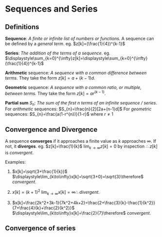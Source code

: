 # Sequences and Series
## Definitions
**Sequence**: *A finite or infinite list of numbers or functions.*
A sequence can be defined by a *general term*.
eg. $z[k]=(\frac{1}{4})^{k-1}$

**Series**: *The addition of the terms of a sequence.*
eg. $\displaystyle\sum_{k=0}^{\infty}z[k]=\displaystyle\sum_{k=0}^{\infty}(\frac{1}{4})^{k-1}$

**Arithmetic** sequence: *A sequence with a common difference between terms.*
They take the form $z[k]=a+(k-1)d$.

**Geometric** sequence: *A sequence with a common ratio, or multiple, between terms.*
They take the form $z[k]=ar^{(k-1)}$.

**Partial sum** $S_{n}$: *The sum of the first $n$ terms of an infinite sequence / series.*
For *arithmetic* sequences: $S_{n}=\frac{n}{2}[2a+(n-1)d]$
For *geometric* sequences: $S_{n}=\frac{a(1-r^{n})}{1-r}$ where $r \neq 1$

## Convergence and Divergence
A sequence **converges** if it approaches a finite value as $k$ approaches $\infty$. If not, it **diverges**.
eg. $z[k]=\frac{1}{k}$
$\displaystyle\lim_{k\to\infty}z[k]=0$ by inspection $\therefore$ $z[k]$ is *convergent*.

Examples:
1. $x[k]=\sqrt{3+\frac{1}{k}}$
$\displaystyle\lim_{k\to\infty}x[k]=\sqrt{3+0}=\sqrt{3}\therefore$ *convergent*.

2. $x[k]=(k+1)^2$
$\displaystyle\lim_{k\to\infty}x[k]=\infty\therefore$ *divergent*.

3. $x[k]=\frac{2k^2+3k-1}{7k^2+4k+2}=\frac{2+\frac{3}{k}-\frac{1}{k^2}}{7+\frac{4}{k}+\frac{2}{k^2}}$
$\displaystyle\lim_{k\to\infty}x[k]=\frac{2}{7}\therefore$ *convergent*.

## Convergence of series
